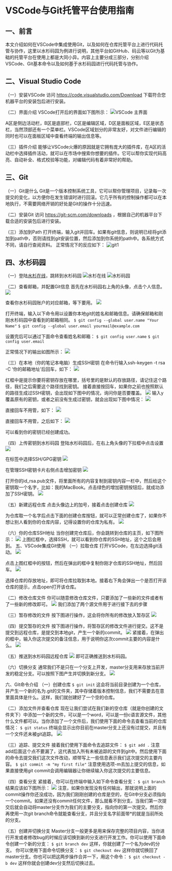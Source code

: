 # VSCode与Git托管平台使用指南

## 一、前言
本文介绍如何在VSCode中集成使用Git，以及如何在仓库托管平台上进行代码托管与协作，这里以水杉码园为例进行说明，其他平台如GitHub、码云等以Git为基础的托管平台在使用上都是大同小异。内容上主要分成三部分，分别介绍VSCode、Git基本命令以及如何基于水杉码园进行代码托管与协作。

## 二、Visual Studio Code
（一）安装VSCode
访问 https://code.visualstudio.com/Download 下载符合您机器平台的安装包后进行安装。

（二）界面介绍
VSCode打开后的界面如下图所示：
![VSCode 主界面](./img/vscode.png)

A区是侧边活动栏，B区是底部栏，C区是编辑区域，D区是面板区域，E区是状态栏，当然顶部还有一个菜单栏。VSCode区域划分的非常友好，对文件进行编辑的同时也可以在面板区域中查看终端的输出信息等。

（三）插件介绍
	能够让VSCode火爆的原因就是它拥有庞大的插件库，在A区的活动栏中选择插件活动，就可以在市场中搜索你想要的插件。它可以帮你实现代码高亮、自动补全、格式校验等功能，对编辑代码有着非常好的帮助。
## 三、Git
（一）Git是什么
Git是一个版本控制系统工具，它可以帮你管理项目，记录每一次提交的变化，以方便你在发生错误时进行回滚。它几乎所有的控制操作都可以在本地执行，不需要网络开销的好处是Git的操作十分迅速。

（二）安装Git
访问 https://git-scm.com/downloads ，根据自己的机器平台下载合适的安装包后进行安装。

（三）添加到Path
打开终端，输入git并回车。如果有git信息，则说明已经将git添加到path中，否则请找到git安装位置，然后添加到你系统的path中。各系统方式不同，请自行查阅资料。
正常情况下的反应如下：
![git1](./img/git1.png)

## 四、水杉码园
（一）登陆[水杉在线](https://www.shuishan.net.cn)，跳转到水杉码园
![水杉在线](./img/shuishan1.png)
![水杉码园](./img/gitea1.png)

（二）查看邮箱，并配置Git信息
首先在水杉码园右上角的头像，点击个人信息。
![](./img/gitea2.png)

查看你水杉码园账户的对应邮箱，等下要用。
![](./img/gitea3.png)

打开终端，输入以下命令用以设置你本地git的姓名和邮箱信息。请确保邮箱和刚刚水杉码园中查看到的邮箱相同。
`$ git config --global user.name "Your Name"`
`$ git config --global user.email yourmail@example.com`

设置完后可以通过下面命令查看姓名和邮箱：
`$ git config user.name`
`$ git config user.email`

正常情况下的输出如图所示：
![](./img/git2.png)

（三）在本地（你的笔记本电脑）生成SSH密钥
	在命令行输入ssh-keygen -t rsa -C ‘你的邮箱地址’后回车，如下：
![](./img/git3.png)
	
红框中是提示你要将密钥存放在哪里，括号里的是默认的存放路径，请记住这个路径，我们之后需要这个路径找到密钥。
接着直接按回车，如果你之前也按照默认的路径生成过SSH密钥，会出现如下图中的情况，询问你是否要覆盖。
![](./img/git4.png)
输入y覆盖原有的密钥，或者之前没有生成过密钥，就会出现如下图中情况：
![](./img/git5.png)

直接回车不用管，如下：
![](./img/git6.png)

直接回车不用管，之后如下：
![](./img/git7.png)

可以看到你的密钥已经创建成功。

（四）上传密钥到水杉码园
登陆水杉码园后，在右上角头像的下拉框中点击设置
![](./img/gitea4.png)

在标签中选择SSH/GPG密钥
![](./img/gitea5.png)

在管理SSH密钥卡片右侧点击增加密钥
![](./img/gitea6.png)

打开你的id_rsa.pub文件，将里面所有的内容复制到密钥内容一栏中，然后给这个密钥取一个名字，比如：我的MacBook。点击绿色的增加密钥按钮后，就成功添加了SSH密钥。
![](./img/gitea7.png)

（五）新建远程仓库
点击头像边上的加号，接着点击创建仓库
![](./img/gitea8.png)

为仓库取一个名字后点击下面的创建仓库按钮，就可以正常创建仓库了，如果你不想让别人看到你的仓库内容，记得设置你的仓库为私有。
![](./img/gitea9.png)

（六）你的仓库SSH地址
当你创建完仓库后，你会跳转到仓库的主页，如下图所示：
![](./img/gitea10.png)
上图红框中，选择SSH，就可以看到你仓库的SSH地址，这个之后会用到。
五、VSCode集成Git使用
（一）拉取仓库
打开VSCode，在左边选择git活动。
![](./img/vscode2.png)

点击上图红框中的按钮，然后在弹出的框中复制你刚才仓库的SSH地址，然后回车。
![](./img/vscode3.png)

选择仓库的存放地址，即可将仓库拉取到本地。接着右下角会弹出一个是否打开该仓库的提示，点击open打开该仓库。

（二）修改仓库文件
你可以随意修改仓库文件，只要添加了一些新的文件或者有了一些新的修改即可。
![](./img/vscode4.png)
我们添加了两个源文件用于进行接下去的步骤

（三）暂存修改的文件
按下图进行操作，这会将你所有的修改放入暂存区
![](./img/vscode5.png)

（四）提交暂存的文件
按下图进行操作，将暂存区的修改文件进行提交。这不是提交到远程仓库，是提交到本地git，产生一个新的commit。
![](./img/vscode6.png)
紧接着，在弹出的框中，输入你这次提交的备注信息，用于说明你这次commit主要的内容是什么。
![](./img/vscode7.png)

（五）推送到水杉码园远程仓库
![](./img/vscode8.png)
即可正确推送到水杉码园。

（六）切换分支
通常我们不是只在一个分支上开发，master分支用来存放当前开发的稳定分支。可以按照下图产生并切换到新分支。
![](./img/vscode9.png)

六、Git命令介绍
（一）创建仓库
`$ git init`
这会将当前目录创建为一个仓库，并产生一个新的名为.git的文件夹，其中存储着版本控制信息，我们不需要去在意里面具体是什么。这样，我们就创建好了一个空的仓库。

（二）添加文件并查看仓库
现在让我们尝试在我们新的空仓库（就是你创建的文件夹下）中添加一个新的文件，可以是一个word，可以是一份c语言源文件，其他什么文件都可以。当你添加了一个文件后，我们使用下面的命令去查看当前的仓库情况：
`$ git status`
终端会显示出你目前在master分支上还没有过提交，并且有一个文件还未被git追踪。
![](./img/git8.png)

（三）追踪、提交文件
接着我们使用下面命令去追踪文件：
`$ git add .`
注意add后面这个点不要漏了，这代表加入所有未被追踪的文件到git中。然后使用下面的命令去提交我们这次文件改动，顺带写上一些信息表示我们这次提交的主要内容。
`$ git commit -m "my first file"`
注意使用选项-m去加上提交的信息，如果直接使用git commit会调用编辑器让你继续输入你这次提交的主要信息。

（四）查看分支
紧接着，你可以在终端中输入如下命令查看分支：
`$ git branch`
结果应该如下图所示：
![](./img/git9.png)
注意，如果你发现没有任何输出，那就说明上面的commit操作你还没成功，因为我们刚刚创建的仓库是空的，在Git中分支必须指向一个commit。如果还没有commit任何文件，那么就看不到分支。当我们第一次提交后就会自动将master分支作为我们的主要分支，指向你的第一次提交。然后你再使用一次git branch命令就能查看分支，并且分支名字前面带*的就是当前所处的分支。

（五）创建并切换分支
Master分支一般更多是用来保存完整的项目内容，当你进行开发或者修改bug的时候应该切换到新的分支进行开发工作。你可以使用下面命令创建一个新的分支：
`$ git branch dev`
这样，你就创建了一个名为dev的分支。
你可以使用下面命令切换分支：
`$ git checkout dev`
这样你就切换回了master分支。你也可以把这两步操作合并一下，用这个命令：
`$ git checkout -b dev`
这样你就会创建dev分支然后切换过去。